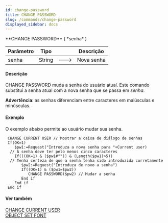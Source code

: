 ```yaml
---
id: change-password
title: CHANGE PASSWORD
slug: /commands/change-password
displayed_sidebar: docs
---
```


<!--REF #_command_.CHANGE PASSWORD.Syntax-->**CHANGE PASSWORD** ( *senha* )<!-- END REF-->
<!--REF #_command_.CHANGE PASSWORD.Params-->
| Parâmetro | Tipo |  | Descrição |
| --- | --- | --- | --- |
| senha | String | &#x1F852; | Nova senha |

<!-- END REF-->

#### Descrição 

CHANGE PASSWORD muda a senha do usuário atual. Este comando substitui a senha atual com a nova senha que se passa em *senha*.  

**Advertência**: as senhas diferenciam entre caracteres em maiúsculas e minúsculas.

#### Exemplo 

O exemplo abaixo permite ao usuário mudar sua senha. 

```4d
 CHANGE CURRENT USER // Mostrar a caixa de diálogo de senhas
 If(OK=1)
    $pw1:=Request("Introduza a nova senha para "+Current user)
  // A senha deve ter pelo menos cinco caracteres
    If(((OK=1) & ($pw1#"")) & (Length($pw1)>5))
  // Tenha certeza de que a senha tenha sido introduzida corretamente
       $pw2:=Request("Introduza de novo a senha")
       If((OK=1) & ($pw1=$pw2))
          CHANGE PASSWORD($pw2) // Mudar a senha
       End if
    End if
 End if
```

#### Ver também 

[CHANGE CURRENT USER](change-current-user.md)  
[OBJECT SET FONT](object-set-font.md)  